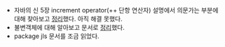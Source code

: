 * 자바의 신 5장 increment operator(++ 단항 연산자) 설명에서 의문가는 부분에 대해 찾아보고 [정리](../Java/reference.md)했다. 아직 해결 못했다.
* 불변객체에 대해 알아보고 문서로 [정리](../Java/immutable_object.md)했다.
* package jls 문서를 조금 읽었다.
